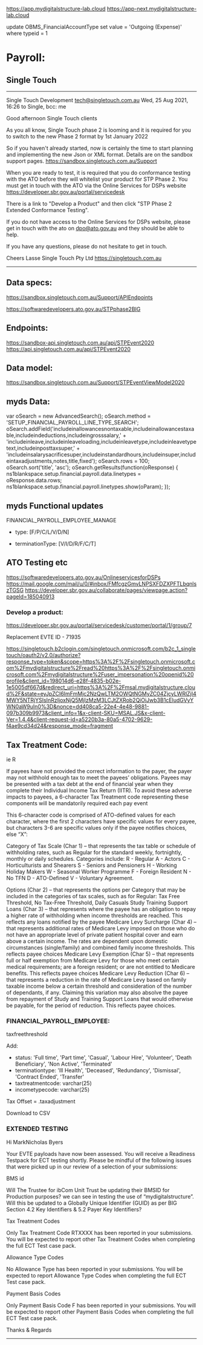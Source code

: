 https://app.mydigitalstructure-lab.cloud
https://app-next.mydigitalstructure-lab.cloud

update OBMS_FinancialAccountType set value = 'Outgoing (Expense)' where typeid = 1


# Payroll:

## Single Touch

---

Single Touch Development <tech@singletouch.com.au>
Wed, 25 Aug 2021, 16:26
to Single, bcc: me

Good afternoon Single Touch clients

As you all know, Single Touch phase 2 is looming and it is required for you to switch to the new Phase 2 format by 1st January 2022

So if you haven't already started, now is certainly the time to start planning and implementing the new Json or XML format.
Details are on the sandbox support pages.
https://sandbox.singletouch.com.au/Support

When you are ready to test, it is required that you do conformance testing with the ATO before they will whitelist your product for STP Phase 2.
You must get in touch with the ATO via the Online Services for DSPs website
https://developer.sbr.gov.au/portal/servicedesk

There is a link to "Develop a Product" and then click "STP Phase 2 Extended Conformance Testing".

If you do not have access to the Online Services for DSPs website, please get in touch with the ato on dpo@ato.gov.au and they should be able to help. 

If you have any questions, please do not hesitate to get in touch.


Cheers
Lasse
Single Touch Pty Ltd
https://singletouch.com.au

---

## Data specs:

https://sandbox.singletouch.com.au/Support/APIEndpoints

https://softwaredevelopers.ato.gov.au/STPphase2BIG

## Endpoints:

https://sandbox-api.singletouch.com.au/api/STPEvent2020
https://api.singletouch.com.au/api/STPEvent2020

## Data model:

https://sandbox.singletouch.com.au/Support/STPEventViewModel2020

## myds Data:

var oSearch = new AdvancedSearch();
oSearch.method = 'SETUP_FINANCIAL_PAYROLL_LINE_TYPE_SEARCH';		
oSearch.addField('includeinallowancesnontaxable,includeinallowancestaxable,includeindeductions,includeingrosssalary,' +
                    'includeinleave,includeinleaveloading,includeinleavetype,includeinleavetypetext,includeinposttaxsuper,' +
                    'includeinsalarysacrificesuper,includeinstandardhours,includeinsuper,includeintaxadjustments,notes,title,fixed');
oSearch.rows = 100;
oSearch.sort('title', 'asc');
oSearch.getResults(function(oResponse)
{
    ns1blankspace.setup.financial.payroll.data.linetypes = oResponse.data.rows;
    ns1blankspace.setup.financial.payroll.linetypes.show(oParam);
});

## myds Functional updates

FINANCIAL_PAYROLL_EMPLOYEE_MANAGE

- type:
[F/P/C/L/V/D/N]

- terminationType:
[V/I/D/R/F/C/T]


## ATO Testing etc
https://softwaredevelopers.ato.gov.au/OnlineservicesforDSPs
https://mail.google.com/mail/u/0/#inbox/FMfcgzGmvLNPSXFDZXPFTLbqnlszTGSG
https://developer.sbr.gov.au/collaborate/pages/viewpage.action?pageId=185040913

### Develop a product:
https://developer.sbr.gov.au/portal/servicedesk/customer/portal/1/group/7

Replacement EVTE ID - 71935 

https://singletouch.b2clogin.com/singletouch.onmicrosoft.com/b2c_1_singletouch/oauth2/v2.0/authorize?response_type=token&scope=https%3A%2F%2Fsingletouch.onmicrosoft.com%2Fmydigitalstructure%2Fread%20https%3A%2F%2Fsingletouch.onmicrosoft.com%2Fmydigitalstructure%2Fuser_impersonation%20openid%20profile&client_id=198014d6-e28f-4835-b02e-1e5005df667d&redirect_uri=https%3A%2F%2Fmsal.mydigitalstructure.cloud%2F&state=eyJpZCI6ImFmMjc2NzQwLTM2OWQtNGMyZC04ZjcyLWRlZjI4MWY5NTRjYSIsInRzIjoxNjQ5MjIzMzM3LCJtZXRob2QiOiJwb3B1cEludGVyYWN0aW9uIn0%3D&nonce=dd408ca5-22e4-4e48-9881-097b309b9973&client_info=1&x-client-SKU=MSAL.JS&x-client-Ver=1.4.4&client-request-id=a5220b3a-80a5-4702-9629-f4ae9cd34d24&response_mode=fragment


## Tax Treatment Code:

ie R

If payees have not provided the correct information to the payer, the payer may not withhold enough tax to meet the payees’ obligations. Payees may be presented with a tax debt at the end of financial year when they complete their Individual Income Tax Return (IITR). To avoid these adverse impacts to payees, a 6-character Tax Treatment code representing these components will be mandatorily required each pay event 

This 6-character code is comprised of ATO-defined values for each character, where the first 2 characters have specific values for every payee, but characters 3-6 are specific values only if the payee notifies choices, else “X”:

Category of Tax Scale (Char 1) – that represents the tax table or schedule of withholding rates, such as Regular for the standard weekly, fortnightly, monthly or daily schedules. Categories include:
R - Regular
A - Actors
C - Horticulturists and Shearers
S - Seniors and Pensioners
H - Working Holiday Makers
W - Seasonal Worker Programme
F - Foreign Resident
N - No TFN
D - ATO-Defined
V - Voluntary Agreement.

Options (Char 2) – that represents the options per Category that may be included in the categories of tax scales, such as for Regular: Tax Free Threshold, No Tax-Free Threshold, Daily Casuals
Study Training Support Loans (Char 3) – that represents where the payee has an obligation to repay a higher rate of withholding when income thresholds are reached. This reflects any loans notified by the payee
Medicare Levy Surcharge (Char 4) – that represents additional rates of Medicare Levy imposed on those who do not have an appropriate level of private patient hospital cover and earn above a certain income. The rates are dependent upon domestic circumstances (single/family) and combined family income thresholds. This reflects payee choices
Medicare Levy Exemption (Char 5) – that represents full or half exemption from Medicare Levy for those who meet certain medical requirements; are a foreign resident; or are not entitled to Medicare benefits. This reflects payee choices
Medicare Levy Reduction (Char 6) – that represents a reduction in the rate of Medicare Levy based on family taxable income below a certain threshold and consideration of the number of dependants, if any. Claiming this variation may also absolve the payee from repayment of Study and Training Support Loans that would otherwise be payable, for the period of reduction. This reflects payee choices.

### FINANCIAL_PAYROLL_EMPLOYEE:
taxfreethreshold

Add:
- status: 'Full time', 'Part time', 'Casual', 'Labour Hire', 'Volunteer', 'Death Beneficiary', 'Non Active', 'Terminated' 
- terminationtype: 'Ill Health', 'Deceased', 'Redundancy', 'Dismissal', 'Contract Ended', 'Transfer'
- taxtreatmentcode: varchar(25)
- incometypecode: varchar(25)

Tax Offset = .taxadjustment

Download to CSV

### EXTENDED TESTING

Hi MarkNicholas Byers 

Your EVTE payloads have now been assessed. You will receive a Readiness Testpack for ECT testing shortly. Please be mindful of the following issues that were picked up in our review of a selection of your submissions:

BMS id

Will The Trustee for ibCom Unit Trust be updating their BMSID for Production purposes? we can see in testing the use of “mydigitalstructure”. Will this be updated to a Globally Unique Identifier (GUID) as per BIG Section 4.2 Key Identifiers & 5.2 Payer Key Identifiers?

Tax Treatment Codes

Only Tax Treatment Code RTXXXX has been reported in your submissions. You will be expected to report other Tax Treatment Codes when completing the full ECT Test case pack.

Allowance Type Codes

No Allowance Type has been reported in your submissions. You will be expected to report Allowance Type Codes when completing the full ECT Test case pack.

Payment Basis Codes

Only Payment Basis Code F has been reported in your submissions. You will be expected to report other Payment Basis Codes when completing the full ECT Test case pack.

Thanks & Regards

---




